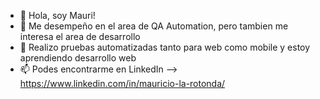 - 👋 Hola, soy Mauri!
- 👀 Me desempeño en el area de QA Automation, pero tambien me interesa el area de desarrollo
- 🌱 Realizo pruebas automatizadas tanto para web como mobile y estoy aprendiendo desarrollo web
- 📫 Podes encontrarme en LinkedIn --> https://www.linkedin.com/in/mauricio-la-rotonda/
